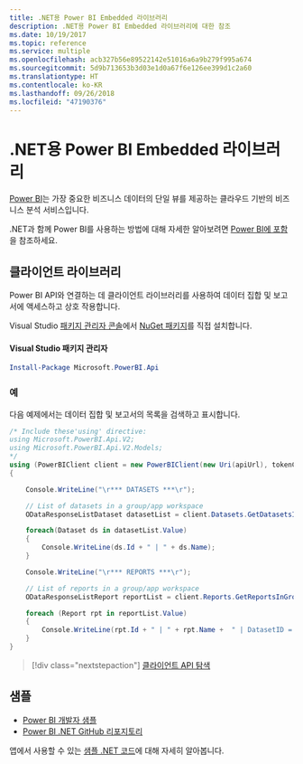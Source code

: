 ```yaml
---
title: .NET용 Power BI Embedded 라이브러리
description: .NET용 Power BI Embedded 라이브러리에 대한 참조
ms.date: 10/19/2017
ms.topic: reference
ms.service: multiple
ms.openlocfilehash: acb327b56e89522142e51016a6a9b279f995a674
ms.sourcegitcommit: 5d9b713653b3d03e1d0a67f6e126ee399d1c2a60
ms.translationtype: HT
ms.contentlocale: ko-KR
ms.lasthandoff: 09/26/2018
ms.locfileid: "47190376"
---
```

# <a name="power-bi-embedded-libraries-for-net"></a>.NET용 Power BI Embedded 라이브러리

[Power BI](https://powerbi.microsoft.com/)는 가장 중요한 비즈니스 데이터의 단일 뷰를 제공하는 클라우드 기반의 비즈니스 분석 서비스입니다.

.NET과 함께 Power BI를 사용하는 방법에 대해 자세한 알아보려면 [Power BI에 포함](https://powerbi.microsoft.com/en-us/documentation/powerbi-developer-embedding/)을 참조하세요.

## <a name="client-library"></a>클라이언트 라이브러리

Power BI API와 연결하는 데 클라이언트 라이브러리를 사용하여 데이터 집합 및 보고서에 액세스하고 상호 작용합니다.

Visual Studio [패키지 관리자 콘솔][PackageManager]에서 [NuGet 패키지](https://www.nuget.org/packages/Microsoft.PowerBI.Api)를 직접 설치합니다.

#### <a name="visual-studio-package-manager"></a>Visual Studio 패키지 관리자

```powershell
Install-Package Microsoft.PowerBI.Api
```

### <a name="example"></a>예

다음 예제에서는 데이터 집합 및 보고서의 목록을 검색하고 표시합니다.

```csharp
/* Include these'using' directive:
using Microsoft.PowerBI.Api.V2;
using Microsoft.PowerBI.Api.V2.Models;
*/
using (PowerBIClient client = new PowerBIClient(new Uri(apiUrl), tokenCredentials))
{

    Console.WriteLine("\r*** DATASETS ***\r");

    // List of datasets in a group/app workspace
    ODataResponseListDataset datasetList = client.Datasets.GetDatasetsInGroup(groupId);

    foreach(Dataset ds in datasetList.Value)
    {
        Console.WriteLine(ds.Id + " | " + ds.Name);
    }

    Console.WriteLine("\r*** REPORTS ***\r");

    // List of reports in a group/app workspace
    ODataResponseListReport reportList = client.Reports.GetReportsInGroup(groupId);

    foreach (Report rpt in reportList.Value)
    {
        Console.WriteLine(rpt.Id + " | " + rpt.Name +  " | DatasetID = " + rpt.DatasetId);
    }
}
```

> [!div class="nextstepaction"]
> [클라이언트 API 탐색](https://powerbi.microsoft.com/documentation/powerbi-developer-rest-api-reference/)

## <a name="samples"></a>샘플

* [Power BI 개발자 샘플](https://github.com/Microsoft/PowerBI-Developer-Samples)
* [Power BI .NET GitHub 리포지토리](https://github.com/Microsoft/PowerBI-CSharp)

앱에서 사용할 수 있는 [샘플 .NET 코드](https://azure.microsoft.com/resources/samples/?platform=dotnet)에 대해 자세히 알아봅니다.

[PackageManager]: https://docs.microsoft.com/nuget/tools/package-manager-console
